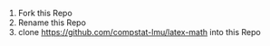 1. Fork this Repo
2. Rename this Repo
3. clone https://github.com/compstat-lmu/latex-math into this Repo
